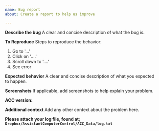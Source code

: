 ```yaml
---
name: Bug report
about: Create a report to help us improve

---
```


**Describe the bug**
A clear and concise description of what the bug is.

**To Reproduce**
Steps to reproduce the behavior:
1. Go to '...'
2. Click on '....'
3. Scroll down to '....'
4. See error

**Expected behavior**
A clear and concise description of what you expected to happen.

**Screenshots**
If applicable, add screenshots to help explain your problem.

**ACC version:**


**Additional context**
Add any other context about the problem here.

**Please attach your log file, found at; `Dropbox/AssistantComputerControl/ACC_Data/log.txt`**
